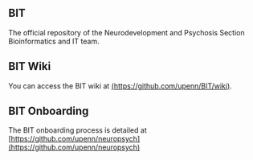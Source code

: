 ## BIT

The official repository of the Neurodevelopment and Psychosis Section Bioinformatics and IT team.

## BIT Wiki

You can access the BIT wiki at [(https://github.com/upenn/BIT/wiki)](https://github.com/upenn/BIT/wiki).

## BIT Onboarding

The BIT onboarding process is detailed at [https://github.com/upenn/neuropsych](https://github.com/upenn/neuropsych)
